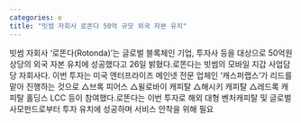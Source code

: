 ```yaml
---
categories: e
title: "빗썸 자회사 로똔다 50억 규모 외국 자본 유치"
---
```

빗썸 자회사 &lsquo;로똔다(Rotonda)&rsquo;는 글로벌 블록체인 기업, 투자사 등을 대상으로 50억원 상당의 외국 자본 유치에 성공했다고 26일 밝혔다.로똔다는 빗썸의 모바일 지갑 사업담당 자회사다. 이번 투자는 미국 엔터프라이즈 메인넷 전문 업체인 &lsquo;캐스퍼랩스&rsquo;가 리드를 맡아 진행하는 것으로 △브록 피어스 △윌로바이 캐피탈 △해시키 캐피탈 △레드록 캐피탈 홀딩스 LCC 등이 참여했다.로똔다는 이번 투자로 해외 대형 벤처캐피탈 및 글로벌 사모펀드로부터 투자 유치에 성공하며 서비스 안착을 위해 필요